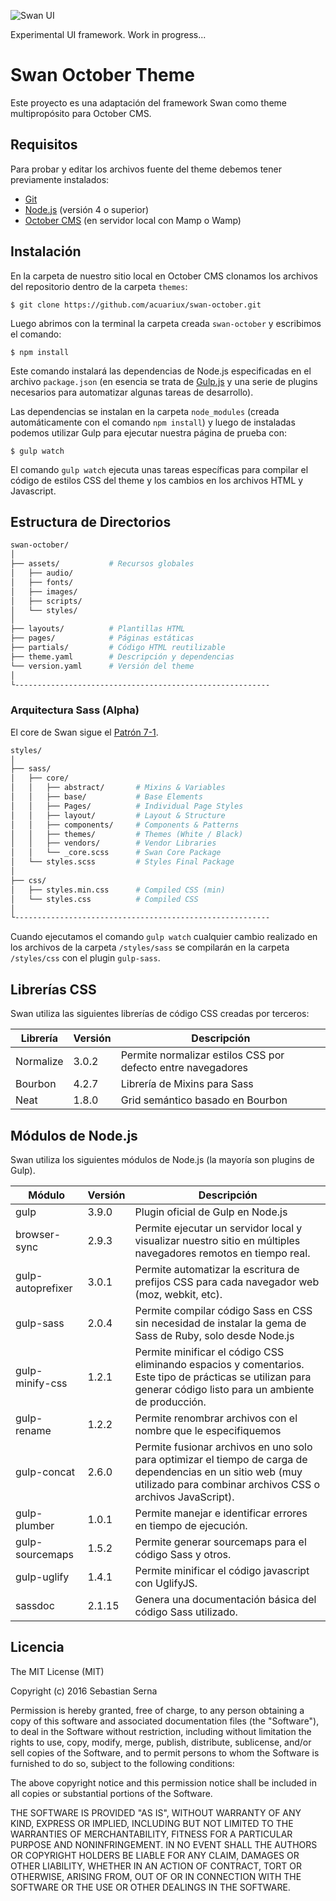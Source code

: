 ![Swan UI](https://github.com/acuariux/swan-october/blob/master/assets/images/logo.png "Swan - User Interface")

Experimental UI framework. Work in progress...


Swan October Theme
==========

Este proyecto es una adaptación del framework Swan como theme multipropósito para October CMS.

## Requisitos

Para probar y editar los archivos fuente del theme debemos tener previamente instalados:

- [Git](https://git-scm.com/)
- [Node.js](https://nodejs.org/) (versión 4 o superior)
- [October CMS](https://octobercms.com/docs/setup/installation)  (en servidor local con Mamp o Wamp)

## Instalación

En la carpeta de nuestro sitio local en October CMS clonamos los archivos del repositorio dentro de la carpeta `themes`:

```
$ git clone https://github.com/acuariux/swan-october.git
```

Luego abrimos con la terminal la carpeta creada `swan-october` y escribimos el comando:

```
$ npm install
```
Este comando instalará las dependencias de Node.js especificadas en el archivo `package.json` (en esencia se trata de [Gulp.js](http://gulpjs.com/) y una serie de plugins necesarios para automatizar algunas tareas de desarrollo).

Las dependencias se instalan en la carpeta `node_modules` (creada automáticamente con el comando `npm install`) y luego de instaladas podemos utilizar Gulp para ejecutar nuestra página de prueba con:

```
$ gulp watch
```
El comando `gulp watch` ejecuta unas tareas específicas para compilar el código de estilos CSS del theme y los cambios en los archivos HTML y Javascript.

## Estructura de Directorios

```sh
swan-october/
│
├── assets/           # Recursos globales
│   ├── audio/        
│   ├── fonts/        
│   ├── images/       
│   ├── scripts/      
│   └── styles/
│       
├── layouts/          # Plantillas HTML
├── pages/            # Páginas estáticas
├── partials/         # Código HTML reutilizable
├── theme.yaml        # Descripción y dependencias
└── version.yaml      # Versión del theme
│
└---------------------------------------------------------

```


### Arquitectura Sass (Alpha)

El core de Swan sigue el [ Patrón 7-1](https://sass-guidelin.es/#the-7-1-pattern).

```sh
styles/
│
├── sass/
│   ├── core/
│   │   ├── abstract/       # Mixins & Variables
│   │   ├── base/           # Base Elements
│   │   ├── Pages/          # Individual Page Styles
│   │   ├── layout/         # Layout & Structure
│   │   ├── components/     # Components & Patterns
│   │   ├── themes/         # Themes (White / Black)
│   │   ├── vendors/        # Vendor Libraries
│   │   └── _core.scss      # Swan Core Package
│   └── styles.scss         # Styles Final Package
│
├── css/
│   ├── styles.min.css      # Compiled CSS (min)
│   └── styles.css          # Compiled CSS
│
└---------------------------------------------------------

```
Cuando ejecutamos el comando `gulp watch` cualquier cambio realizado en los archivos de la carpeta `/styles/sass` se compilarán en la carpeta `/styles/css` con el plugin `gulp-sass`.

## Librerías CSS

Swan utiliza las siguientes librerías de código CSS creadas por terceros:

|Librería|Versión|Descripción|
|--- |--- |--- |
|Normalize|3.0.2|Permite normalizar estilos CSS por defecto entre navegadores|
|Bourbon|4.2.7|Librería de Mixins para Sass|
|Neat|1.8.0|Grid semántico basado en Bourbon|

## Módulos de Node.js

Swan utiliza los siguientes módulos de Node.js (la mayoría son plugins de Gulp).

|Módulo|Versión|Descripción|
|--- |--- |--- |
|gulp|3.9.0|Plugin oficial de Gulp en Node.js|
|browser-sync|2.9.3|Permite ejecutar un servidor local y visualizar nuestro sitio en múltiples navegadores remotos en tiempo real.|
|gulp-autoprefixer|3.0.1|Permite automatizar la escritura de prefijos CSS para cada navegador web (moz, webkit, etc).|
|gulp-sass|2.0.4|Permite compilar código Sass en CSS sin necesidad de instalar la gema de Sass de Ruby, solo desde Node.js|
|gulp-minify-css|1.2.1|Permite minificar el código CSS eliminando espacios y comentarios. Este tipo de prácticas se utilizan para generar código listo para un ambiente de producción.|
|gulp-rename|1.2.2|Permite renombrar archivos con el nombre que le especifiquemos|
|gulp-concat|2.6.0|Permite fusionar archivos en uno solo para optimizar el tiempo de carga de dependencias en un sitio web (muy utilizado para combinar archivos CSS o archivos JavaScript).|
|gulp-plumber|1.0.1|Permite manejar e identificar errores en tiempo de ejecución.|
|gulp-sourcemaps|1.5.2|Permite generar sourcemaps para el código Sass y otros.|
|gulp-uglify|1.4.1|Permite minificar el código javascript con UglifyJS.|
|sassdoc|2.1.15|Genera una documentación básica del código Sass utilizado.|


## Licencia

The MIT License (MIT)

Copyright (c) 2016 Sebastian Serna

Permission is hereby granted, free of charge, to any person obtaining a copy
of this software and associated documentation files (the "Software"), to deal
in the Software without restriction, including without limitation the rights
to use, copy, modify, merge, publish, distribute, sublicense, and/or sell
copies of the Software, and to permit persons to whom the Software is
furnished to do so, subject to the following conditions:

The above copyright notice and this permission notice shall be included in all
copies or substantial portions of the Software.

THE SOFTWARE IS PROVIDED "AS IS", WITHOUT WARRANTY OF ANY KIND, EXPRESS OR
IMPLIED, INCLUDING BUT NOT LIMITED TO THE WARRANTIES OF MERCHANTABILITY,
FITNESS FOR A PARTICULAR PURPOSE AND NONINFRINGEMENT. IN NO EVENT SHALL THE
AUTHORS OR COPYRIGHT HOLDERS BE LIABLE FOR ANY CLAIM, DAMAGES OR OTHER
LIABILITY, WHETHER IN AN ACTION OF CONTRACT, TORT OR OTHERWISE, ARISING FROM,
OUT OF OR IN CONNECTION WITH THE SOFTWARE OR THE USE OR OTHER DEALINGS IN THE
SOFTWARE.
